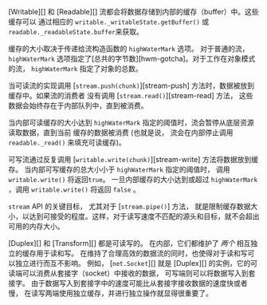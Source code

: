 
<!--type=misc-->

[Writable][] 和 [Readable][] 流都会将数据存储到内部的缓存（buffer）中。这些缓存可以
通过相应的 `writable._writableState.getBuffer()` 或
`readable._readableState.buffer`来获取。

缓存的大小取决于传递给流构造函数的 `highWaterMark` 选项。
对于普通的流， `highWaterMark` 选项指定了[总共的字节数][hwm-gotcha]。对于工作在对象模式的流，
`highWaterMark` 指定了对象的总数。

当可读流的实现调用 
[`stream.push(chunk)`][stream-push] 方法时，数据被放到缓存中。如果流的消费者
没有调用 [`stream.read()`][stream-read] 方法， 这些数据会始终存在于内部队列中，直到被消费。

当内部可读缓存的大小达到 `highWaterMark` 指定的阈值时，流会暂停从底层资源读取数据，直到当前
缓存的数据被消费 (也就是说，
流会在内部停止调用 `readable._read()` 来填充可读缓存)。

可写流通过反复调用
[`writable.write(chunk)`][stream-write] 方法将数据放到缓存。
当内部可写缓存的总大小小于
`highWaterMark` 指定的阈值时， 调用 `writable.write()` 将返回`true`。 
一旦内部缓存的大小达到或超过 `highWaterMark` ，调用 `writable.write()` 将返回 `false` 。

`stream` API 的关键目标， 尤其对于 [`stream.pipe()`] 方法，
就是限制缓存数据大小，以达到可接受的程度。这样，对于读写速度不匹配的源头和目标，就不会超出可用的内存大小。

[Duplex][] 和 [Transform][] 都是可读写的。
在内部，它们都维护了 *两个* 相互独立的缓存用于读和写。
在维持了合理高效的数据流的同时，也使得对于读和写可以独立进行而互不影响。
例如， [`net.Socket`][] 就是 [Duplex][] 的实例，它的可读端可以消费从套接字（socket）中接收的数据， 
可写端则可以将数据写入到套接字。
由于数据写入到套接字中的速度可能比从套接字接收数据的速度快或者慢，
在读写两端使用独立缓存，并进行独立操作就显得很重要了。

